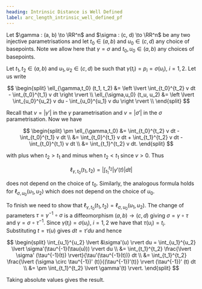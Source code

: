 ```yaml
---
heading: Intrinsic Distance is Well Defined
label: arc_length_intrinsic_well_defined_pf
---
```


Let $\gamma : (a, b) \to \RR^n$ and $\sigma : (c, d) \to \RR^n$ be any two injective parametrisations and let $t_0 \in (a, b)$ and $u_0 \in (c, d)$ any choice of basepoints. Note we allow here that $\gamma = \sigma$ and $t_0, u_0 \in (a, b)$ any choices of basepoints.

Let $t_1, t_2 \in (a, b)$ and $u_1, u_2 \in (c, d)$ be such that $\gamma(t_i) = p_i = \sigma(u_i)$, $i = 1,2$.  Let us write

$$
\begin{split}
\ell_{\gamma,t_0} (t_1, t_2) &= \left \lvert \int_{t_0}^{t_2} v dt - \int_{t_0}^{t_1} v dt \right \rvert \\
\ell_{\sigma,u_0} (t_u, u_2) &= \left \lvert \int_{u_0}^{u_2} v du - \int_{u_0}^{u_1} v du \right \rvert \\
\end{split}
$$

Recall that $v = \lvert \gamma' \rvert$ in the $\gamma$ parametrisation and $v = \lvert \sigma' \rvert$ in the $\sigma$ parametrisation. Now we have

$$
\begin{split}
\pm \ell_{\gamma,t_0} &= \int_{t_0}^{t_2} v dt - \int_{t_0}^{t_1} v dt \\
&= \int_{t_0}^{t_1} v dt + \int_{t_1}^{t_2} v dt - \int_{t_0}^{t_1} v dt \\
&= \int_{t_1}^{t_2} v dt.
\end{split}
$$

with plus when $t_2 > t_1$ and minus when $t_2 < t_1$ since $v > 0$. Thus

$$
\ell_{\gamma,t_0} (t_1, t_2) = \left\lvert \int_{t_1}^{t_2} \lvert \gamma'(t) \rvert dt \right \rvert
$$

does not depend on the choice of $t_0$. Similarly, the analogous formula holds for $\ell_{\sigma,u_0}(u_1, u_2)$ which does not depend on the choice of $u_0$.

To finish we need to show that $\ell_{\gamma,t_0}(t_1, t_2) = \ell_{\sigma,u_0} (u_1, u_2)$. The change of parameters $\tau = \gamma^{-1} \circ \sigma$ is a diffeomorphism $(a, b) \to (c, d)$ giving $\sigma = \gamma \circ \tau$ and $\gamma = \sigma \circ \tau^{-1}$. Since $\gamma(t_i) = \sigma(u_i)$, $i=1,2$ we have that $\tau(u_i) = t_i$. Substituting $t = \tau(u)$ gives $dt = \tau' du$ and hence

$$
\begin{split}
\int_{u_1}^{u_2} \lvert &\sigma'(u) \rvert du = \int_{u_1}^{u_2} \lvert \sigma'(\tau^{-1}(\tau(u))) \rvert du \\
&= \int_{t_1}^{t_2} \frac{\lvert \sigma' (\tau^{-1}(t)) \rvert}{\tau'(\tau^{-1}(t))} dt \\
&= \int_{t_1}^{t_2} \frac{\lvert (\sigma \circ \tau^{-1})' (t)}{(\tau^{-1})'(t)} \rvert (\tau^{-1})' (t) dt \\
&= \pm \int_{t_1}^{t_2} \lvert \gamma'(t) \rvert.
\end{split}
$$

Taking absolute values gives the result.
 
